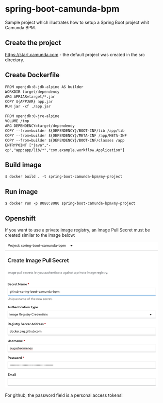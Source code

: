 # spring-boot-camunda-bpm
Sample project which illustrates how to setup a Spring Boot project whit Camunda BPM.

## Create the project
https://start.camunda.com - the default project was created in the src directory.

## Create Dockerfile
```
FROM openjdk:8-jdk-alpine AS builder
WORKDIR target/dependency
ARG APPJAR=target/*.jar
COPY ${APPJAR} app.jar
RUN jar -xf ./app.jar

FROM openjdk:8-jre-alpine
VOLUME /tmp
ARG DEPENDENCY=target/dependency
COPY --from=builder ${DEPENDENCY}/BOOT-INF/lib /app/lib
COPY --from=builder ${DEPENDENCY}/META-INF /app/META-INF
COPY --from=builder ${DEPENDENCY}/BOOT-INF/classes /app
ENTRYPOINT ["java","-cp","app:app/lib/*","com.example.workflow.Application"] 
```

## Build image
```
$ docker build . -t spring-boot-camunda-bpm/my-project
```

## Run image
```
$ docker run -p 8080:8080 spring-boot-camunda-bpm/my-project
```

## Openshift
If you want to use a private image registry, an Image Pull Secret must be created similar to the image below:

![Openshift](docs/images/Openshift%20-%20Image%20Pull%20Secret.png)

For github, the password field is a personal access tokens!